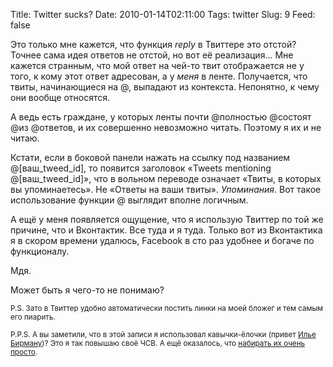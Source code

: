 Title: Twitter sucks?
Date: 2010-01-14T02:11:00
Tags: twitter
Slug: 9
Feed: false

<p>Это только мне кажется, что функция <em>reply</em> в Твиттере это отстой? Точнее сама идея ответов не отстой, но вот её реализация... Мне кажется странным, что мой ответ на чей-то твит отображается не у того, к кому этот ответ адресован, а у <em>меня</em> в ленте. Получается, что твиты, начинающиеся на @, выпадают из контекста. Непонятно, к чему они вообще относятся.</p>
<p>А ведь есть граждане, у которых ленты почти @полностью @состоят @из @ответов, и их совершенно невозможно читать. Поэтому я их и не читаю.</p>
<p>Кстати, если в боковой панели нажать на ссылку под названием @[ваш_tweed_id], то появится заголовок «Tweets mentioning @[ваш_tweed_id]», что в вольном переводе означает «Твиты, в которых вы упоминаетесь». Не «Ответы на ваши твиты». <em>Упоминания</em>. Вот такое использование функции @ выглядит вполне логичным.</p>
<p>А ещё у меня появляется ощущение, что я использую Твиттер по той же причине, что и Вконтактик. Все туда и я туда. Только вот из Вконтактика я в скором времени удалюсь, Facebook в сто раз удобнее и богаче по функционалу.</p>
<p>Мдя.</p>
<p>Может быть я чего-то не понимаю?</p>
<p><small>P.S. Зато в Твиттер удобно автоматически постить линки на моей бложег и тем  самым его пиарить.</small></p>
<p><small>P.P.S. А вы заметили, что в этой записи я использовал кавычки-ёлочки (привет <a href="http://ilyabirman.ru/">Илье Бирману</a>)? Это я так повышаю своё ЧСВ. А ещё оказалось, что <a href="http://kde.ru/xforum/index.php?topic=43.msg271#msg271">набирать их очень просто</a>.</small></p>
